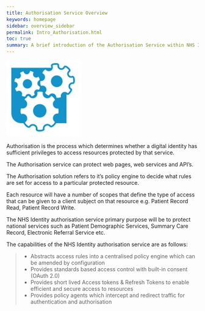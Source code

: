 ```yaml
---
title: Authorisation Service Overview
keywords: homepage
sidebar: overview_sidebar
permalink: Intro_Authorisation.html
toc: true
summary: A brief introduction of the Authorisation Service within NHS Identity Service.
---
```


![Authorisation image](images/IntroAuthorisationService.JPG)

Authorisation is the process which determines whether a digital identity has sufficient privileges to access resources protected by that service. 

The Authorisation service can protect web pages, web services and API’s. 

The Authorisation solution refers to it’s policy engine to decide what rules are set for access to a particular protected resource. 

Each resource will have a number of scopes that define the type of access that can be given to a client subject on that resource e.g. Patient Record Read, Patient Record Write.

The NHS Identity authorisation service primary purpose will be to protect national services such as Patient Demographic Services, Summary Care Record, Electronic Referral Service etc.

The capabilities of the NHS Identity authorisation service are as follows:

> * Abstracts access rules into a centralised policy engine which can be amended by configuration
> * Provides standards based access control with built-in consent (OAuth 2.0)
> * Provides short lived Access tokens & Refresh Tokens to enable efficient and secure access to resources
> * Provides policy agents which intercept and redirect traffic for authentication and authorisation

